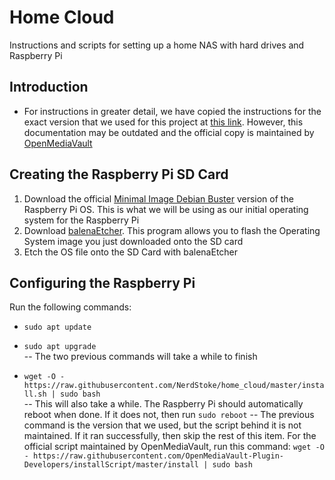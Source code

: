 # Home Cloud
Instructions and scripts for setting up a home NAS with hard drives and Raspberry Pi

## Introduction

- For instructions in greater detail, we have copied the instructions for the exact version that we used for this project at [this link](https://github.com/NerdStoke/home_cloud/blob/master/Adden-B-Installing_OMV5_on_an%20R-PI.pdf). However, this documentation may be outdated and the official copy is maintained by [OpenMediaVault](https://github.com/OpenMediaVault-Plugin-Developers/docs/blob/master/Adden-B-Installing_OMV5_on_an%20R-PI.pdf)

## Creating the Raspberry Pi SD Card

1. Download the official [Minimal Image Debian Buster](https://www.raspberrypi.org/downloads/raspberry-pi-os/) version of the Raspberry Pi OS. This is what we will be using as our initial operating system for the Raspberry Pi
2. Download [balenaEtcher](https://www.balena.io/etcher/). This program allows you to flash the Operating System image you just downloaded onto the SD card
3. Etch the OS file onto the SD Card with balenaEtcher

## Configuring the Raspberry Pi

Run the following commands:

- `sudo apt update`  

- `sudo apt upgrade`  
-- The two previous commands will take a while to finish


- `wget -O - https://raw.githubusercontent.com/NerdStoke/home_cloud/master/install.sh | sudo bash`  
-- This will also take a while. The Raspberry Pi should automatically reboot when done. If it does not, then run `sudo reboot`
-- The previous command is the version that we used, but the script behind it is not maintained. If it ran successfully, then skip the rest of this item. For the official script maintained by OpenMediaVault, run this command: `wget -O - https://raw.githubusercontent.com/OpenMediaVault-Plugin-Developers/installScript/master/install | sudo bash`

